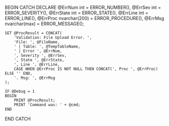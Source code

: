 BEGIN CATCH
    DECLARE 
        @ErrNum int        = ERROR_NUMBER(),
        @ErrSev int        = ERROR_SEVERITY(),
        @ErrState int      = ERROR_STATE(),
        @ErrLine int       = ERROR_LINE(),
        @ErrProc nvarchar(200) = ERROR_PROCEDURE(),
        @ErrMsg nvarchar(max)  = ERROR_MESSAGE();

    SET @ProcResult = CONCAT(
        'Validation: File Upload Error. ',
        'File: ', @FileName,
        ' | Table: ', @TempTableName,
        ' | Error ', @ErrNum,
        ', Severity ', @ErrSev,
        ', State ', @ErrState,
        ', Line ', @ErrLine,
        CASE WHEN @ErrProc IS NOT NULL THEN CONCAT(', Proc ', @ErrProc) ELSE '' END,
        '. Msg: ', @ErrMsg
    );

    IF @Debug = 1
    BEGIN
        PRINT @ProcResult;
        PRINT 'Command was: ' + @cmd;
    END
END CATCH
